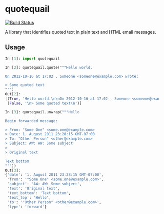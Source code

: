 quotequail
==========

[![Build Status](https://travis-ci.org/closeio/quotequail.svg?branch=master)](https://travis-ci.org/closeio/quotequail)

A library that identifies quoted text in plain text and HTML email messages.

Usage
-----

```python
In [1]: import quotequail

In [2]: quotequail.quote("""Hello world.

On 2012-10-16 at 17:02 , Someone <someone@example.com> wrote:

> Some quoted text
""")
Out[2]:
[(True, 'Hello world.\n\nOn 2012-10-16 at 17:02 , Someone <someone@example.com> wrote:'),
 (False, '\n> Some quoted text\n')]

In [3]: quotequail.unwrap("""Hello

Begin forwarded message:

> From: "Some One" <some.one@example.com>
> Date: 1. August 2011 23:28:15 GMT-07:00
> To: "Other Person" <other@example.com>
> Subject: AW: AW: Some subject
>
> Original text

Text bottom
"""))
Out[3]:
{'date': '1. August 2011 23:28:15 GMT-07:00',
 'from': '"Some One" <some.one@example.com>',
 'subject': 'AW: AW: Some subject',
 'text': 'Original text',
 'text_bottom': 'Text bottom',
 'text_top': 'Hello',
 'to': '"Other Person" <other@example.com>',
 'type': 'forward'}
